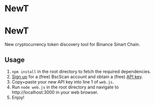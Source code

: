 # NewT

# NewT
New cryptocurrency token discovery tool for Binance Smart Chain.

## Usage
1. `npm install` in the root directory to fetch the required dependencies.
2. [Sign up](https://docs.bscscan.com/getting-started/creating-an-account) for a (free) BscScan account and obtain a (free) [API key](https://docs.bscscan.com/getting-started/viewing-api-usage-statistics).
3. Copy+paste your new API key into line 1 of `web.js`.
4. Run `node web.js` in the root directory and navigate to http://localhost:3000 in your web browser.
5. Enjoy! 

